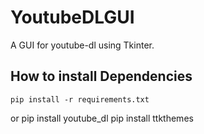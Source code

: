 # YoutubeDLGUI
A GUI for youtube-dl using Tkinter.

## How to install Dependencies
    pip install -r requirements.txt
or
    pip install youtube_dl
    pip install ttkthemes